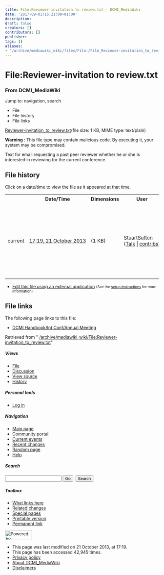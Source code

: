 ```yaml
---
title: File:Reviewer-invitation to review.txt - DCMI_MediaWiki
date: '2017-09-01T16:21:09+01:00'
description: 
draft: false
creators: []
contributors: []
publisher: 
tags: []
aliases:
- "/archive/mediawiki_wiki/files/File:/File_Reviewer-invitation_to_review.txt.html"
---
```


<a id="top"></a>
# File:Reviewer-invitation to review.txt

### From DCMI\_MediaWiki

Jump to: navigation, search
<!-- start content -->
- File
- File history
- File links

[Reviewer-invitation\_to\_review.txt](/archive/mediawiki_wiki/files/Reviewer-invitation_to_review.txt "Reviewer-invitation to review.txt")‎(file size: 1 KB, MIME type: text/plain)

**Warning** : This file type may contain malicious code. By executing it, your system may be compromised.

Text for email requesting a past peer reviewer whether he or she is interested in reviewing for the current conference.

<!-- 
NewPP limit report
Preprocessor node count: 1/1000000
Post-expand include size: 0/2097152 bytes
Template argument size: 0/2097152 bytes
Expensive parser function count: 0/100
-->
## File history

Click on a date/time to view the file as it appeared at that time.

<table class="wikitable filehistory">
  <tr>
    <td></td>
    <th>Date/Time</th>
    <th>Dimensions</th>
    <th>User</th>
    <th>Comment</th>
  </tr>
  <tr>
    <td>current</td>
    <td class="filehistory-selected" style="white-space: nowrap;"><a href="/archive/mediawiki_wiki/files/Reviewer-invitation_to_review.txt">17:19, 21 October 2013</a></td>
    <td> <span style="white-space: nowrap;">(1 KB)</span>
    </td>
    <td>
      <a href="/index.php?title=User:StuartSutton&amp;action=edit&amp;redlink=1" class="new mw-userlink" title="User:StuartSutton (page does not exist)">StuartSutton</a> <span style="white-space: nowrap;"> <span class="mw-usertoollinks">(<a href="/index.php?title=User_talk:StuartSutton&amp;action=edit&amp;redlink=1" class="new" title="User talk:StuartSutton (page does not exist)">Talk</a> | <a href="/index.php/Special:Contributions/StuartSutton" title="Special:Contributions/StuartSutton">contribs</a>)</span></span>
    </td>
    <td> <span class="comment">(Text for email requesting a past peer reviewer whether he or she is interested in reviewing for the current conference.)</span>
    </td>
  </tr>
</table>

  

- [Edit this file using an external application](/index.php?title=File:Reviewer-invitation_to_review.txt&action=edit&externaledit=true&mode=file "File:Reviewer-invitation to review.txt") <small>(See the <a href="http://www.mediawiki.org/wiki/Manual:External_editors" class="external text" rel="nofollow">setup instructions</a> for more information)</small>

## File links

The following page links to this file:

- [DCMI Handbook/Int Conf/Annual Meeting](/index.php/DCMI_Handbook/Int_Conf/Annual_Meeting "DCMI Handbook/Int Conf/Annual Meeting")

Retrieved from " [/archive/mediawiki_wiki/File:Reviewer-invitation\_to\_review.txt](/archive/mediawiki_wiki/files/File:/File:Reviewer-invitation_to_review.txt.html)"

<!-- end content -->

##### Views

- [File](/archive/mediawiki_wiki/files/File:/File:Reviewer-invitation_to_review.txt.html "View the file page [c]")
- [Discussion](/index.php?title=File_talk:Reviewer-invitation_to_review.txt&action=edit&redlink=1 "Discussion about the content page [t]")
- [View source](/index.php?title=File:Reviewer-invitation_to_review.txt&action=edit "This page is protected.
You can view its source [e]")
- [History](/index.php?title=File:Reviewer-invitation_to_review.txt&action=history "Past revisions of this page [h]")

##### Personal tools

- [Log in](/index.php?title=Special:UserLogin&returnto=File:Reviewer-invitation_to_review.txt "You are encouraged to log in; however, it is not mandatory [o]")

<script type="text/javascript"> if (window.isMSIE55) fixalpha(); </script>

##### Navigation

- [Main page](/index.php/Main_Page "Visit the main page [z]")
- [Community portal](/index.php/DCMI_MediaWiki:Community_portal "About the project, what you can do, where to find things")
- [Current events](/index.php/DCMI_MediaWiki:Current_events "Find background information on current events")
- [Recent changes](/index.php/Special:RecentChanges "The list of recent changes in the wiki [r]")
- [Random page](/index.php/Special:Random "Load a random page [x]")
- [Help](/index.php/Help:Contents "The place to find out")

##### <label for="searchInput">Search</label>

<form action="/index.php" id="searchform">
				<input type="hidden" name="title" value="Special:Search">
				<input id="searchInput" title="Search DCMI_MediaWiki" accesskey="f" type="search" name="search">
				<input type="submit" name="go" class="searchButton" id="searchGoButton" value="Go" title="Go to a page with this exact name if exists"> 
				<input type="submit" name="fulltext" class="searchButton" id="mw-searchButton" value="Search" title="Search the pages for this text">
			</form>

##### Toolbox

- [What links here](/index.php/Special:WhatLinksHere/File:Reviewer-invitation_to_review.txt "List of all wiki pages that link here [j]")
- [Related changes](/index.php/Special:RecentChangesLinked/File:Reviewer-invitation_to_review.txt "Recent changes in pages linked from this page [k]")
- [Special pages](/index.php/Special:SpecialPages "List of all special pages [q]")
- [Printable version](/index.php?title=File:Reviewer-invitation_to_review.txt&printable=yes "Printable version of this page [p]")
- [Permanent link](/index.php?title=File:Reviewer-invitation_to_review.txt&oldid=5338 "Permanent link to this revision of the page")

<!-- end of the left (by default at least) column -->

 [<img src="/skins/common/images/poweredby_mediawiki_88x31.png" height="31" width="88" alt="Powered by MediaWiki">](http://www.mediawiki.org/)

- This page was last modified on 21 October 2013, at 17:19.
- This page has been accessed 42,945 times.
- [Privacy policy](/index.php/DCMI_MediaWiki:Privacy_policy "DCMI MediaWiki:Privacy policy")
- [About DCMI\_MediaWiki](/index.php/DCMI_MediaWiki:About "DCMI MediaWiki:About")
- [Disclaimers](/index.php/DCMI_MediaWiki:General_disclaimer "DCMI MediaWiki:General disclaimer")

<script>if (window.runOnloadHook) runOnloadHook();</script><!-- Served in 0.559 secs. -->
